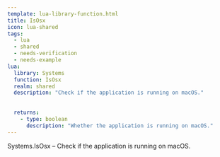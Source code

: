 ```yaml
---
template: lua-library-function.html
title: IsOsx
icon: lua-shared
tags:
  - lua
  - shared
  - needs-verification
  - needs-example
lua:
  library: Systems
  function: IsOsx
  realm: shared
  description: "Check if the application is running on macOS."
  
  
  returns:
    - type: boolean
      description: "Whether the application is running on macOS."
---
```


<div class="lua__search__keywords">
Systems.IsOsx &#x2013; Check if the application is running on macOS.
</div>
